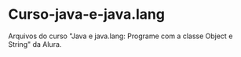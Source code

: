 # Curso-java-e-java.lang
Arquivos do curso "Java e java.lang: Programe com a classe Object e String" da Alura.
